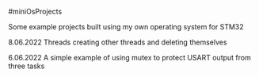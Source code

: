 #miniOsProjects

Some example projects built using my own operating system for STM32

8.06.2022
Threads creating other threads and deleting themselves

6.06.2022
A simple example of using mutex to protect USART output from three tasks